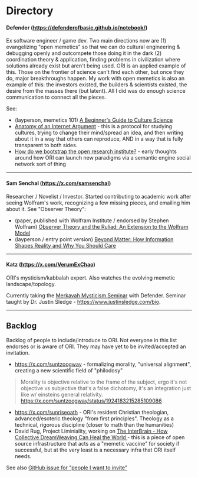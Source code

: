 # Directory 

#### **Defender** (https://defenderofbasic.github.io/notebook/)

Ex software engineer / game dev. Two main directions now are (1) evangelizing "open memetics" so that we can do cultural engineering & debugging openly and outcompete those doing it in the dark (2) coordination theory & application, finding problems in civilization where solutions already exist but aren't being used. ORI is an applied example of this. Those on the frontier of science can't find each other, but once they do, major breakthroughs happen. My work with open memetics is also an example of this: the investors existed, the builders & scientists existed, the desire from the masses there (but latent). All I did was do enough science communication to connect all the pieces.

See:

- (layperson, memetics 101) [A Beginner's Guide to Culture Science](defenderofthebasic.substack.com/p/a-beginners-guide-to-culture-science)
- [Anatomy of an Internet Argument](https://defenderofthebasic.substack.com/p/anatomy-of-an-internet-argument) - this is a protocol for studying cultures, trying to change their mind/spread an idea, and then writing about it in a way that others can reproduce, AND in a way that is fully transparent to both sides. 
- [How do we bootstrap the open research institute?](https://defenderofthebasic.substack.com/p/how-do-we-bootstrap-the-open-research) - early thoughts around how ORI can launch new paradigms via a semantic engine social network sort of thing

----

#### **Sam Senchal** (https://x.com/samsenchal)

Researcher / Novelist / Investor. Started contributing to academic work after seeing Wolfram's work, recognizing a few missing pieces, and emailing him about it. See "Observer Theory":

- (paper, published with Wolfram Institute / endorsed by Stephen Wolfram) [Observer Theory and the Ruliad: An Extension to the Wolfram Model](https://wolframinstitute.org/output/observer-theory-and-the-ruliad-an-extension-to-the-wolfram-model)
- (layperson / entry point version) [Beyond Matter: How Information Shapes Reality and Why You Should Care](https://x.com/samsenchal/status/1923395174954066293)

----

#### **Katz** (https://x.com/VerumExChao)

ORI's mysticism/kabbalah expert. Also watches the evolving memetic landscape/topology. 

Currently taking the [Merkavah Mysticism Seminar](https://www.patreon.com/posts/merkavah-seminar-134297201) with Defender. Seminar taught by Dr. Justin Sledge - https://www.justinsledge.com/bio.  

---

## Backlog

Backlog of people to include/introduce to ORI. Not everyone in this list endorses or is aware of ORI. They may have yet to be invited/accepted an invitation.

- https://x.com/suntzoogway - formalizing morality, "universal alignment", creating a new scientific field of "philodosy"

> Morality is objective relative to the frame of the subject, ergo it's not objective vs subjective that's a false dichotomy, it's an integration just like w/ einsteins general relativity.
> https://x.com/suntzoogway/status/1924183215285109086

- https://x.com/sunriseoath - ORI's resident Christian theologian, advanced/esoteric theology "from first principles". Theology as a technical, rigorous discipline (closer to math than the humanities)
- David Rug, Project Liminiality, working on [The InterBrain - How Collective DreamWeaving Can Heal the World ](https://www.youtube.com/watch?v=v5dBRmjF8mc) - this is a piece of open source infrastructure that acts as a "memetic vaccine" for society if successful, but at the very least is a necessary infra that ORI itself needs.

See also [GitHub issue for "people I want to invite"](https://github.com/Open-Research-Institute/open-research-institute.github.io/issues/5)
